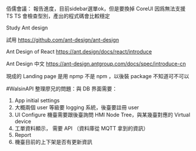 佰儒會議：
報告進度，目前sidebar選單ok，但是要換掉 CoreUI 因爲無法支援 TS
TS 會檢查型別，產出的程式碼會比較穩定

Study Ant design

試用
https://github.com/ant-design/ant-design

Ant Design of React
https://ant.design/docs/react/introduce

Ant Design 中文
https://ant-design.antgroup.com/docs/spec/introduce-cn

現成的 Landing page 是用 npmp 不是 npm ，以後裝 package 不知道可不可以

#WalsinAPI
整理廖兄的問題：與 DB 界面需要：
1. App initial settings
2. 大概兩個 user 等級要 logging 系統，後臺要註冊 user
3. UI Configure 機臺需要跟後臺詢問 HMI Node Tree，與某幾臺對應的 Virtual device
4. 工單資料顯示， 需要 API （資料庫從 MQTT 拿到的資訊）
5. Report
6. 機臺目前的上下架是否有更新資訊
